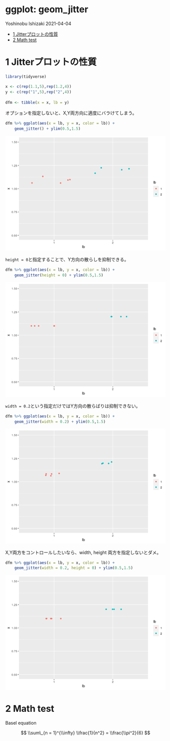 ggplot: geom\_jitter
================
Yoshinobu Ishizaki
2021-04-04

-   [1 Jitterプロットの性質](#jitterプロットの性質)
-   [2 Math test](#math-test)

# 1 Jitterプロットの性質

``` r
library(tidyverse)
```

``` r
x <- c(rep(1.1,5),rep(1.2,4))
y <- c(rep("1",5),rep("2",4))

dfm <- tibble(x = x, lb = y)
```

オプションを指定しないと、X,Y両方向に適度にバラけてしまう。

``` r
dfm %>% ggplot(aes(x = lb, y = x, color = lb)) +
    geom_jitter() + ylim(0.5,1.5)
```

![](geom_jitter_files/figure-gfm/unnamed-chunk-3-1.png)<!-- -->

`height = 0`と指定することで、Y方向の散らしを抑制できる。

``` r
dfm %>% ggplot(aes(x = lb, y = x, color = lb)) +
    geom_jitter(height = 0) + ylim(0.5,1.5)
```

![](geom_jitter_files/figure-gfm/unnamed-chunk-4-1.png)<!-- -->

`width = 0.2`という指定だけではY方向の散らばりは抑制できない。

``` r
dfm %>% ggplot(aes(x = lb, y = x, color = lb)) +
    geom_jitter(width = 0.2) + ylim(0.5,1.5)
```

![](geom_jitter_files/figure-gfm/unnamed-chunk-5-1.png)<!-- -->

X,Y両方をコントロールしたいなら、width, height 両方を指定しないとダメ。

``` r
dfm %>% ggplot(aes(x = lb, y = x, color = lb)) +
    geom_jitter(width = 0.2, height = 0) + ylim(0.5,1.5)
```

![](geom_jitter_files/figure-gfm/unnamed-chunk-6-1.png)<!-- -->

# 2 Math test

Basel equation

$$
\\sum\_{n = 1}^{\\infty} \\frac{1}{n^2} = \\frac{\\pi^2}{6}
$$
